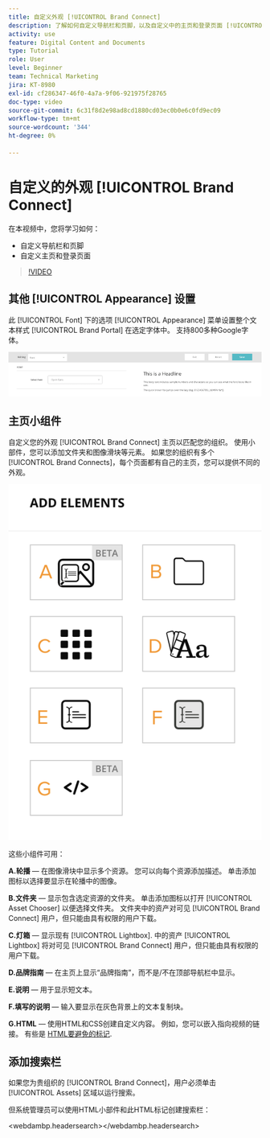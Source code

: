 ```yaml
---
title: 自定义外观 [!UICONTROL Brand Connect]
description: 了解如何自定义导航栏和页脚，以及自定义中的主页和登录页面 [!UICONTROL Brand Connect] 对象 [!UICONTROL Workfront DAM].
activity: use
feature: Digital Content and Documents
type: Tutorial
role: User
level: Beginner
team: Technical Marketing
jira: KT-8980
exl-id: cf286347-46f0-4a7a-9f06-921975f28765
doc-type: video
source-git-commit: 6c31f8d2e98ad8cd1880cd03ec0b0e6c0fd9ec09
workflow-type: tm+mt
source-wordcount: '344'
ht-degree: 0%

---
```


# 自定义的外观 [!UICONTROL Brand Connect]

在本视频中，您将学习如何：

* 自定义导航栏和页脚
* 自定义主页和登录页面

>[!VIDEO](https://video.tv.adobe.com/v/335242/?quality=12&learn=on)

## 其他 [!UICONTROL Appearance] 设置

此 [!UICONTROL Font] 下的选项 [!UICONTROL Appearance] 菜单设置整个文本样式 [!UICONTROL Brand Portal] 在选定字体中。 支持800多种Google字体。

![此 [!UICONTROL Font] 下的选项 [!UICONTROL Appearance] 菜单样式 [!UICONTROL Brand Portal]](assets/02-brand-connect-appearance-font.png)

## 主页小组件

自定义您的外观 [!UICONTROL Brand Connect] 主页以匹配您的组织。 使用小部件，您可以添加文件夹和图像滑块等元素。 如果您的组织有多个 [!UICONTROL Brand Connects]，每个页面都有自己的主页，您可以提供不同的外观。

![您可用的小部件的屏幕截图 [!UICONTROL Brand Connect] homepage](assets/03-brand-connect-home-page-widgets.png)

这些小组件可用：

**A.轮播** — 在图像滑块中显示多个资源。 您可以向每个资源添加描述。 单击添加图标以选择要显示在轮播中的图像。

**B.文件夹** — 显示包含选定资源的文件夹。 单击添加图标以打开 [!UICONTROL Asset Chooser] 以便选择文件夹。 文件夹中的资产对可见 [!UICONTROL Brand Connect] 用户，但只能由具有权限的用户下载。

**C.灯箱** — 显示现有 [!UICONTROL Lightbox]. 中的资产 [!UICONTROL Lightbox] 将对可见 [!UICONTROL Brand Connect] 用户，但只能由具有权限的用户下载。

**D.品牌指南** — 在主页上显示“品牌指南”，而不是/不在顶部导航栏中显示。

**E.说明** — 用于显示短文本。

**F.填写的说明** — 输入要显示在灰色背景上的文本复制块。

**G.HTML** — 使用HTML和CSS创建自定义内容。 例如，您可以嵌入指向视频的链接。 有些是 [HTML要避免的标记](https://www.damsuccess.com/hc/en-us/articles/206170043-Brand-Connect-Admin-Guide#html).

## 添加搜索栏

如果您为贵组织的 [!UICONTROL Brand Connect]，用户必须单击 [!UICONTROL Assets] 区域以运行搜索。

但系统管理员可以使用HTML小部件和此HTML标记创建搜索栏：

&lt;webdambp.headersearch>&lt;/webdambp.headersearch>
